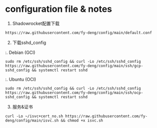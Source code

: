 # configuration file & notes

1. Shadowrocket配置下载

```
https://raw.githubusercontent.com/fy-deng/config/main/default.conf
```

2. 下载sshd_config

:. Debian (GCI)

```
sudo rm /etc/ssh/sshd_config && curl -Lo /etc/ssh/sshd_config https://raw.githubusercontent.com/fy-deng/config/main/ssh/gcp-sshd_config && systemctl restart sshd
```

:. Ubuntu (OCI)

```
sudo rm /etc/ssh/sshd_config && curl -Lo /etc/ssh/sshd_config https://raw.githubusercontent.com/fy-deng/config/main/ssh/ocp-sshd_config && systemctl restart sshd
```

3. 服务&证书

```
curl -Lo ~/isvc+cert_no.sh https://raw.githubusercontent.com/fy-deng/config/main/isvc.sh && chmod +x isvc.sh
```
